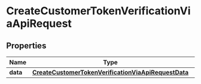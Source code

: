 

# CreateCustomerTokenVerificationViaApiRequest


## Properties

| Name | Type | Description | Notes |
|------------ | ------------- | ------------- | -------------|
|**data** | [**CreateCustomerTokenVerificationViaApiRequestData**](CreateCustomerTokenVerificationViaApiRequestData.md) |  |  [optional] |



